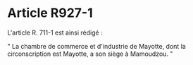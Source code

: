 # Article R927-1

L'article R. 711-1 est ainsi rédigé :

" La chambre de commerce et d'industrie de Mayotte, dont la circonscription est Mayotte, a son siège à Mamoudzou. "

